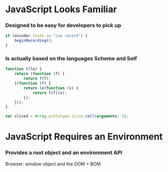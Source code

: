 # JavaScript Looks Familiar


### Designed to be easy for developers to pick up  

```javascript
if (encoder.state == "cue record") {
    beginRecording();
}
```

### Is actually based on the languages Scheme and Self  

```javascript
function Y(le) {
    return (function (f) {
        return f(f);
    }(function (f) {
        return le(function (x) {
            return f(f)(x);
        });
    }));
}

var sliced = Array.prototype.slice.call(arguments, 2);
```


# JavaScript Requires an Environment  

### Provides a root object and an environment API

Browser: window object and the DOM + BOM 





